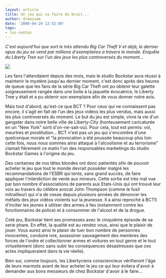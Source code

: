 ```yaml
---
layout: article
title: Un jeu qui va faire du bruit...
author: dremixam
date: '2008-04-29 12:52:00'
tags:
- los-santos
---
```


_C'est aujourd'hui que sort le très attendu Big Car Theft V et déjà, le dernier opus du jeu se vend par millions d'exemplaires a travers le monde. Enquête du Liberty Tree sur l'un des jeux les plus controversés du moment..._

![](/content/images/2005/01/BCT.jpg)

Les fans l'attendaient depuis des mois, mais le studio Bockstar aura réussi à maintenir le mystère jusqu'au dernier moment, c'est donc après des heures de queue que les fans de la série Big Car Theft ont pu obtenir leur galette soigneusement rangée dans une boite à la jaquette évocatrice, le Liberty Tree y était et a pu obtenir son exemplaire afin de vous donner notre avis.

Mais tout d'abord, qu'est-ce que BCT ? Pour ceux qui ne connaissent pas encore, il s'agit en fait de l'un des jeux vidéos les plus vendus, mais aussi les plus controversés du moment. Le but du jeu est simple, vivre la vie d'un gangster dans notre belle ville de Liberty-City (honteusement caricaturée en un "New York" sorti d'on-ne-sait-où). Pour cela, tout est permis: vol, meurtres et prostitution... BCT n'est pas un jeu qui s'encombre d'une quelconque morale et "la provocation a été poussée beaucoup plus loin cette fois, nous nous sommes ainsi attaqué à l'alcoolisme et au terrorisme" clamait fièrement ce matin l'un des responsables marketings du studio Bockstar Games à l'origine du jeu.

Des centaines de nos têtes blondes ont donc patientés afin de pouvoir acheter le jeu que tout le monde devrait posséder malgré les recommandations de l'ESBR qui tente, sans grand succès, de faire appliquer l'interdiction de vente aux mineurs. Cette sortie est très mal vue par bon nombre d'associations de parents aux Etats-Unis qui ont trouvé leur voix au travers du célèbre avocat John Thompson (comme le fusil mitrailleur) qui n'a de cesse depuis plusieurs années de dénoncer les méfaits des jeux vidéos violents sur la jeunesse. Il a ainsi reproché à BCT5 d'inciter les jeunes à utiliser des armes à feu (notamment contre les fonctionnaires de police) et à consommer de l'alcool et de la drogue.

Coté jeu, Bockstar tient ses promesses avec le cinquième épisode de sa serie phare. En effet, la qualité est au rendez vous, ainsi que le plaisir de jouer. Vous aurez ainsi le plaisir de tuer bon nombre de personnes innocentes, conduire ivre, assassiner sauvagement des membres des forces de l'ordre et collectionner armes et voitures en tout genre et le tout virtuellement (donc sans subir les conséquences désastreuses que ces actes impliqueraient dans la vie réelle).

Bien sur, comme toujours, les Libertyciens consciencieux vérifieront l'âge de leurs marmots avant de leur acheter le jeu ce qui leur évitera d'avoir à demander aux bons messieurs de chez Bockstar d'avoir à le faire...